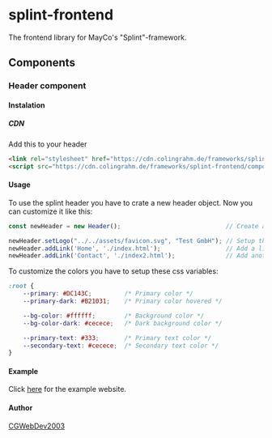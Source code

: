 # splint-frontend
The frontend library for MayCo's "Splint"-framework.

## Components

### Header component

#### Instalation

##### CDN
Add this to your header

```html
<link rel="stylesheet" href="https://cdn.colingrahm.de/frameworks/splint-frontend/components/header/header_1_0_0/header.min.css">
<script src="https://cdn.colingrahm.de/frameworks/splint-frontend/components/header/header_1_0_0/header.min.js"></script> 
```

#### Usage
To use the splint header you have to crate a new header object. Now you can customize it like this:

```javascript
const newHeader = new Header();                             // Create a new header

newHeader.setLogo("../../assets/favicon.svg", "Test GmbH"); // Setup the icon
newHeader.addLink('Home', './index.html');                  // Add a link to nav
newHeader.addLink('Contact', './index2.html');              // Add another link to nav
```

To customize the colors you have to setup these css variables:

```css
:root {
    --primary: #DC143C;         /* Primary color */
    --primary-dark: #B21031;    /* Primary color hovered */

    --bg-color: #ffffff;        /* Background color */
    --bg-color-dark: #cecece;   /* Dark background color */

    --primary-text: #333;       /* Primary text color */
    --secondary-text: #cecece;  /* Secondary text color */
}
```

#### Example
Click [here]() for the example website.

#### Author
[CGWebDev2003](https://github.com/CGWebDev2003)
